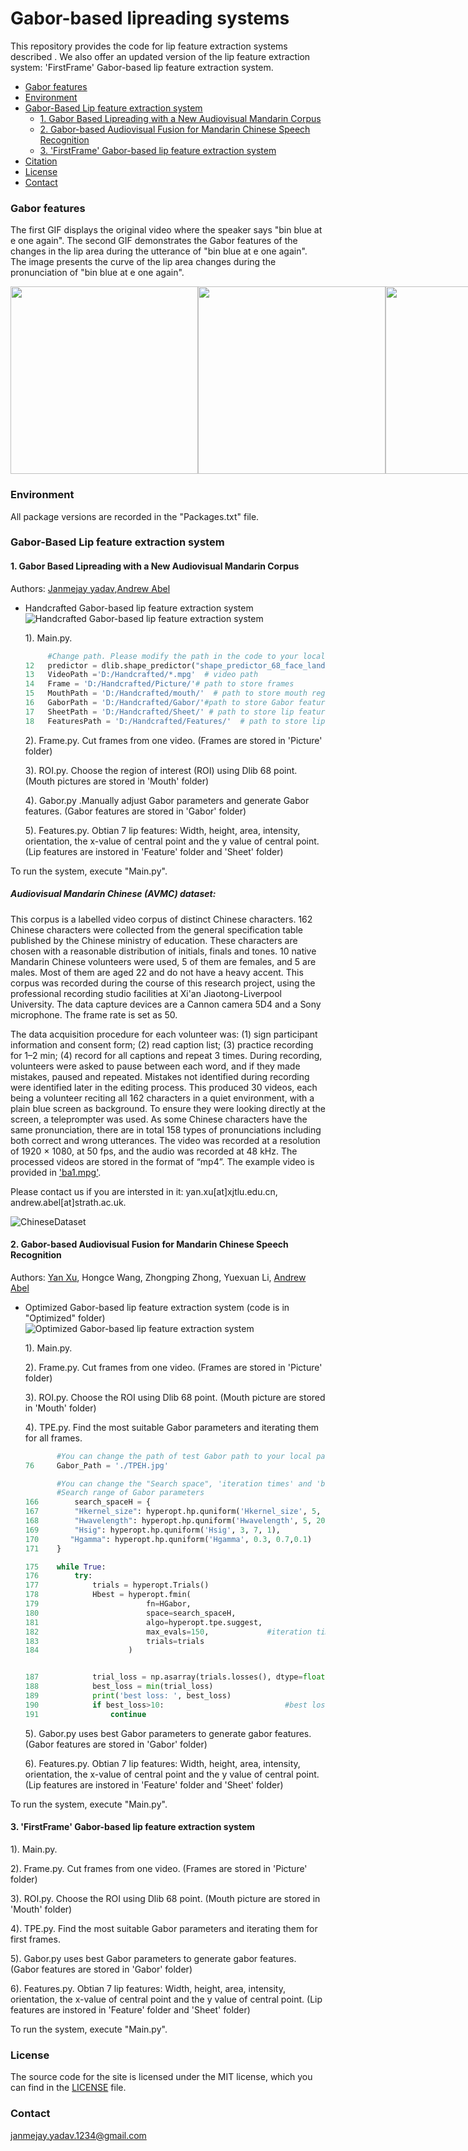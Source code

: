 # Gabor-based lipreading systems
This repository provides the code for lip feature extraction systems described . We also offer an updated version of the lip feature extraction system: 'FirstFrame' Gabor-based lip feature extraction system.

+ [Gabor features](#gabor-features)
+ [Environment](#environment)
+ [Gabor-Based Lip feature extraction system](#gabor-based-lip-feature-extraction-system)
  - [1. Gabor Based Lipreading with a New Audiovisual Mandarin Corpus](#1-gabor-based-lipreading-with-a-new-audiovisual-mandarin-corpus)
  - [2. Gabor-based Audiovisual Fusion for Mandarin Chinese Speech Recognition](#2-gabor-based-audiovisual-fusion-for-mandarin-chinese-speech-recognition)
  - [3. 'FirstFrame' Gabor-based lip feature extraction system](#3-firstframe-gabor-based-lip-feature-extraction-system)
+ [Citation](#citation)
+ [License](#license)
+ [Contact](#contact)

### Gabor features
The first GIF displays the original video where the speaker says "bin blue at e one again". The second GIF demonstrates the Gabor features of the changes in the lip area during the utterance of "bin blue at e one again". The image presents the curve of the lip area changes during the pronunciation of "bin blue at e one again".

<div style="display:flex;justify-content:space-between;">
    <img src="https://github.com/YX536/Gabor-based-lipreading-system/blob/main/bbae1a.gif" width="300" />
    <img src="https://github.com/YX536/Gabor-based-lipreading-system/blob/main/Area.gif" width="300" />
   <img src="https://github.com/YX536/Gabor-based-lipreading-system/blob/main/Area.png" width="300" />
</div>

### Environment
All package versions are recorded in the "Packages.txt" file.

### Gabor-Based Lip feature extraction system
#### 1. Gabor Based Lipreading with a New Audiovisual Mandarin Corpus
Authors: [Janmejay yadav](https://scholar.google.com/citations?user=2ICpMSsAAAAJ&hl=zh-CN&oi=sra),[Andrew Abel](https://pureportal.strath.ac.uk/en/persons/andrew-abel)
- Handcrafted Gabor-based lip feature extraction system
![Handcrafted Gabor-based lip feature extraction system](https://github.com/YX536/Gabor-based-lipreading-system/blob/main/Handcrafted.png)

  1). Main.py. 
  ```python 
       #Change path. Please modify the path in the code to your local path.
  12   predictor = dlib.shape_predictor("shape_predictor_68_face_landmarks.dat") # path of "shape_predictor_68_face_landmarks.dat"
  13   VideoPath ='D:/Handcrafted/*.mpg'  # video path 
  14   Frame = 'D:/Handcrafted/Picture/'# path to store frames
  15   MouthPath = 'D:/Handcrafted/mouth/'  # path to store mouth region
  16   GaborPath = 'D:/Handcrafted/Gabor/'#path to store Gabor features
  17   SheetPath = 'D:/Handcrafted/Sheet/' # path to store lip features
  18   FeaturesPath = 'D:/Handcrafted/Features/'  # path to store lip features
  ```
  2). Frame.py. Cut frames from one video. (Frames are stored in 'Picture' folder)

  3). ROI.py. Choose the region of interest (ROI) using Dlib 68 point. (Mouth pictures are stored in 'Mouth' folder)

  4). Gabor.py .Manually adjust Gabor parameters and generate Gabor features. (Gabor features are stored in 'Gabor' folder)

  5). Features.py.  Obtian 7 lip features: Width, height, area, intensity, orientation, the x-value of central point and the y value of central point. (Lip features are instored in 'Feature' folder and 'Sheet' folder)

To run the system, execute "Main.py".

##### Audiovisual Mandarin Chinese (AVMC) dataset:
This corpus is a labelled video corpus of distinct Chinese characters. 162 Chinese characters were collected from the general specification table published by the Chinese ministry of education. These characters are chosen with a reasonable distribution of initials, finals and tones. 10 native Mandarin Chinese volunteers were used, 5 of them are females, and 5 are males. Most of them are aged 22 and do not have a heavy accent. This corpus was recorded during the course of this research project, using the professional recording studio facilities at Xi'an Jiaotong-Liverpool University. The data capture devices are a Cannon camera 5D4 and a Sony microphone. The frame rate is set as 50. 

The data acquisition procedure for each volunteer was: (1) sign participant information and consent form; (2) read caption list; (3) practice recording for 1–2 min; (4) record for all captions and repeat 3 times. During recording, volunteers were asked to pause between each word, and if they made mistakes, paused and repeated. Mistakes not identified during recording were identified later in the editing process. This produced 30 videos, each being a volunteer reciting all 162 characters in a quiet environment, with a plain blue screen as background. To ensure they were looking directly at the screen, a teleprompter was used. As some Chinese characters have the same pronunciation, there are in total 158 types of pronunciations including both correct and wrong utterances. The video was recorded at a resolution of 1920 $\times$ 1080, at 50 fps, and the audio was recorded at 48 kHz. The processed videos are stored in the format of “mp4”. The example video is provided in ['ba1.mpg'](https://github.com/YX536/Gabor-based-lipreading-system/blob/main/ba1.mp4).

Please contact us if you are intersted in it: yan.xu[at]xjtlu.edu.cn, andrew.abel[at]strath.ac.uk.

![ChineseDataset](https://github.com/YX536/Gabor-based-lipreading-system/blob/main/AVMC.jpg)

#### 2. Gabor-based Audiovisual Fusion for Mandarin Chinese Speech Recognition
Authors: [Yan Xu](https://scholar.google.com/citations?user=2ICpMSsAAAAJ&hl=zh-CN&oi=sra), Hongce Wang, Zhongping Zhong, Yuexuan Li, [Andrew Abel](https://pureportal.strath.ac.uk/en/persons/andrew-abel) 
- Optimized Gabor-based lip feature extraction system (code is in "Optimized" folder)
![Optimized Gabor-based lip feature extraction system](https://github.com/YX536/Gabor-based-lipreading-system/blob/main/optimization.png)

  1). Main.py. 

  2). Frame.py. Cut frames from one video. (Frames are stored in 'Picture' folder)

  3). ROI.py. Choose the ROI using Dlib 68 point. (Mouth picture are stored in 'Mouth' folder)

  4). TPE.py. Find the most suitable Gabor parameters and iterating them for all frames. 
  ```python
         #You can change the path of test Gabor path to your local path.
  76     Gabor_Path = './TPEH.jpg'
  ```

  ```python
         #You can change the "Search space", 'iteration times' and 'best loss' according to your requirement.
         #Search range of Gabor parameters
  166        search_spaceH = {
  167        "Hkernel_size": hyperopt.hp.quniform('Hkernel_size', 5, 20, 1),
  168        "Hwavelength": hyperopt.hp.quniform('Hwavelength', 5, 20, 1),
  169        "Hsig": hyperopt.hp.quniform('Hsig', 3, 7, 1),
  170       "Hgamma": hyperopt.hp.quniform('Hgamma', 0.3, 0.7,0.1)
  171    }

  175    while True:
  176        try:
  177            trials = hyperopt.Trials()
  178            Hbest = hyperopt.fmin(
  179                        fn=HGabor,
  180                        space=search_spaceH,
  181                        algo=hyperopt.tpe.suggest,
  182                        max_evals=150,             #iteration times
  183                        trials=trials
  184                    )


  187            trial_loss = np.asarray(trials.losses(), dtype=float)
  188            best_loss = min(trial_loss)
  189            print('best loss: ', best_loss) 
  190            if best_loss>10:                           #best loss
  191                continue
  ```
  5). Gabor.py uses best Gabor parameters to generate gabor features. (Gabor features are stored in 'Gabor' folder)

  6). Features.py.  Obtian 7 lip features: Width, height, area, intensity, orientation, the x-value of central point and the y value of central point. (Lip features are instored in 'Feature' folder and 'Sheet' folder)

To run the system, execute "Main.py".

#### 3. 'FirstFrame' Gabor-based lip feature extraction system 

  1). Main.py. 

  2). Frame.py. Cut frames from one video. (Frames are stored in 'Picture' folder)

  3). ROI.py. Choose the ROI using Dlib 68 point. (Mouth picture are stored in 'Mouth' folder)

  4). TPE.py. Find the most suitable Gabor parameters and iterating them for first frames. 

  5). Gabor.py uses best Gabor parameters to generate gabor features. (Gabor features are stored in 'Gabor' folder)

  6). Features.py.  Obtian 7 lip features: Width, height, area, intensity, orientation, the x-value of central point and the y value of central point. (Lip features are instored in 'Feature' folder and 'Sheet' folder)

To run the system, execute "Main.py".


### License
The source code for the site is licensed under the MIT license, which you can find in the [LICENSE](https://github.com/JanmejayYadav/Gabor-based-lipreading-system) file.

### Contact
janmejay.yadav.1234@gmail.com
